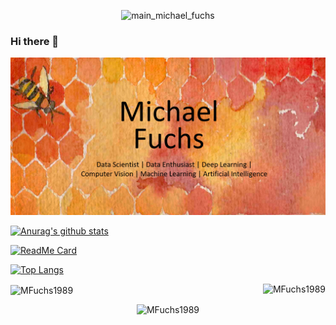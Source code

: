 

<p align="center">
  <img src="https://github.com/MFuchs1989/MFuchs1989/blob/main/images/main_michael_fuchs.png=250x250?raw=true" alt="main_michael_fuchs" width="250" height="250"/>
</p>



### Hi there 👋

<p align="center">
  <img src="https://github.com/MFuchs1989/MFuchs1989/blob/main/images/main_michael_fuchs.png?raw=true" alt="main_michael_fuchs"/>
</p>


[![Anurag's github stats](https://github-readme-stats.vercel.app/api?username=MFuchs1989&show_icons=true)](https://github.com/MFuchs1989/github-readme-stats)




[![ReadMe Card](https://github-readme-stats.vercel.app/api/pin/?username=MFuchs1989&repo=Bdown-Python)](https://github.com/MFuchs1989/github-readme-stats)



[![Top Langs](https://github-readme-stats.vercel.app/api/top-langs/?username=MFuchs1989)](https://github.com/MFuchs1989/github-readme-stats)




<img align="right" src="https://github-readme-stats.vercel.app/api?username=MFuchs1989&show_icons=true" alt="MFuchs1989" />  


<img align="center" src="https://github-readme-stats.vercel.app/api?username=MFuchs1989&show_icons=true" alt="MFuchs1989" />  


<p align="center">
  <img src="https://github-readme-stats.vercel.app/api?username=MFuchs1989&show_icons=true" alt="MFuchs1989"/>
</p>

